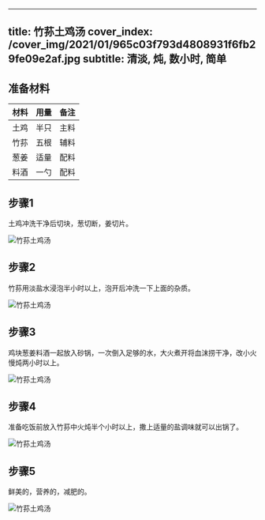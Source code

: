 
---
title: 竹荪土鸡汤
cover_index: /cover_img/2021/01/965c03f793d4808931f6fb29fe09e2af.jpg
subtitle: 清淡, 炖, 数小时, 简单
---

## 准备材料

| 材料     | 用量 | 备注|
| ------- | ----- | --- |
| 土鸡 | 半只| 主料 |
| 竹荪 | 五根| 辅料 |
| 葱姜 | 适量| 配料 |
| 料酒 | 一勺| 配料 |

## 步骤1

土鸡冲洗干净后切块，葱切断，姜切片。

![竹荪土鸡汤](https://i8.meishichina.com/attachment/recipe/201010/201010161639563.jpg?x-oss-process=style/p320) 

## 步骤2

竹荪用淡盐水浸泡半小时以上，泡开后冲洗一下上面的杂质。

![竹荪土鸡汤](https://i8.meishichina.com/attachment/recipe/201010/201010161640409.jpg?x-oss-process=style/p320) 

## 步骤3

鸡块葱姜料酒一起放入砂锅，一次倒入足够的水，大火煮开将血沫捞干净，改小火慢炖两小时以上。

![竹荪土鸡汤](https://i8.meishichina.com/attachment/recipe/201010/201010161641440.jpg?x-oss-process=style/p320) 

## 步骤4

准备吃饭前放入竹荪中火炖半个小时以上，撒上适量的盐调味就可以出锅了。

![竹荪土鸡汤](https://i8.meishichina.com/attachment/recipe/201010/201010161642159.jpg?x-oss-process=style/p320) 

## 步骤5

鲜美的，营养的，减肥的。

![竹荪土鸡汤](https://i8.meishichina.com/attachment/recipe/201010/201010161643572.jpg?x-oss-process=style/p320) 

